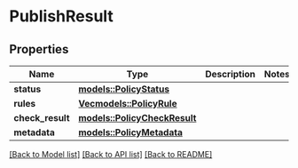 # PublishResult

## Properties

Name | Type | Description | Notes
------------ | ------------- | ------------- | -------------
**status** | [**models::PolicyStatus**](PolicyStatus.md) |  | 
**rules** | [**Vec<models::PolicyRule>**](PolicyRule.md) |  | 
**check_result** | [**models::PolicyCheckResult**](PolicyCheckResult.md) |  | 
**metadata** | [**models::PolicyMetadata**](PolicyMetadata.md) |  | 

[[Back to Model list]](../README.md#documentation-for-models) [[Back to API list]](../README.md#documentation-for-api-endpoints) [[Back to README]](../README.md)


